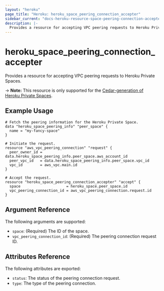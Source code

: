 ```yaml
---
layout: "heroku"
page_title: "Heroku: heroku_space_peering_connection_accepter"
sidebar_current: "docs-heroku-resource-space-peering-connection-accepter"
description: |-
  Provides a resource for accepting VPC peering requests to Heroku Private Spaces.
---
```


# heroku\_space\_peering\_connection\_accepter

Provides a resource for accepting VPC peering requests to Heroku Private Spaces.

-> **Note:** This resource is only supported for the [Cedar-generation of Heroku Private Spaces](https://devcenter.heroku.com/articles/private-spaces).

## Example Usage

```hcl-terraform
# Fetch the peering information for the Heroku Private Space.
data "heroku_space_peering_info" "peer_space" {
  name = "my-fancy-space"
}

# Initiate the request.
resource "aws_vpc_peering_connection" "request" {
  peer_owner_id = data.heroku_space_peering_info.peer_space.aws_account_id
  peer_vpc_id   = data.heroku_space_peering_info.peer_space.vpc_id
  vpc_id        = aws_vpc.main.id
}

# Accept the request.
resource "heroku_space_peering_connection_accepter" "accept" {
  space                     = heroku_space.peer_space.id
  vpc_peering_connection_id = aws_vpc_peering_connection.request.id
}
```

## Argument Reference

The following arguments are supported:

* `space`: (Required) The ID of the space.
* `vpc_peering_connection_id`: (Required) The peering connection request ID.

## Attributes Reference

The following attributes are exported:

* `status`: The status of the peering connection request.
* `type`: The type of the peering connection.
